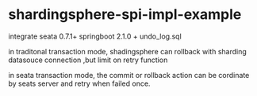 # shardingsphere-spi-impl-example

integrate seata 0.7.1+ springboot 2.1.0 + undo_log.sql

in traditonal transaction mode, shadingsphere can rollback with sharding datasouce connection ,but limit on retry function 

in seata transaction mode, the commit or rollback action can be cordinate by seats server and retry when failed once. 